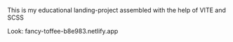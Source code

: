 This is my educational landing-project assembled with the help of VITE and SCSS

Look: 
fancy-toffee-b8e983.netlify.app
